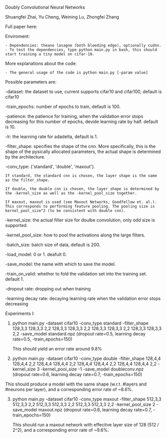 Doubly Convolutional Neural Networks

Shuangfei Zhai, Yu Cheng, Weining Lu, Zhongfei Zhang

Full paper here: 


Enviroment: 

    - Dependencies: theano lasagne (both bleeding edge), optionally cudnn.
    - To test the dependencies, type python main.py in bash, this should start training a tiny model on cifar-10.


More explanations about the code:

    - The general usage of the code is python main.py [-param value]


Possible parameters are:

   -dataset: the dataset to use, current supports cifar10 and cifar100, default is cifar10

   -train_epochs: number of epochs to train, default is 100.

   -patience: the patience for training, when the validation error stops decreasing for this number of epochs, devide learning rate by half. default is 10.

   -lr: the learning rate for adadelta, default is 1.

   -filter_shape: specifies the shape of the cnn. More specifically, this is the shape of the pysically allocated parameters, the actual shape is determined by the architecture.

   -conv_type: {'standard', 'double', 'maxout'}.

    If standard, the standard cnn is chosen, the layer shape is the same as the filter_shape.

    If double, the double cnn is chosen, the layer shape is determined by the -kernel_size as well as the -kernel_pool_size together.

    If maxout, maxout is used (see Maxout Networks, Goodfellow et. al.). This corresponds to performing feature pooling. The pooling size is kernel_pool_size^2 (to be consistent with double cnn).

   -kernel_size: the actual filter size for doulbe convolution, only odd size is supported. 

   -kernel_pool_size: how to pool the activations along the large filters. 

   -batch_size: batch size of data, default is 200.

   -load_model: 0 or 1. deafult 0.

   -save_model: the name with which to save the model. 

   -train_on_valid: whether to fold the validation set into the training set. default 1.

   -dropout rate: dropping out when training

   -learning decay rate: decaying learning rate when the validation error stops decreasing 


Experiments I:

1. python main.py -dataset cifar10 -conv_type standard -filter_shape 128,3,3 128,3,3 2,2 128,3,3 128,3,3 2,2 128,3,3 128,3,3 2,2 128,3,3 128,3,3 2,2 -save_model standard.npz
(dropout rate=0.5, learning decay rate=0.5, -train_epochs=150)

   This should yield an error rate around 9.8%


2. python main.py -dataset cifar10 -conv_type double -filter_shape 128,4,4 128,4,4 2,2 128,4,4 128,4,4 2,2 128,4,4 128,4,4 2,2 128,4,4 128,4,4 2,2 -kernel_size 3 -kernel_pool_size -1 -save_model doubleconv.npz
(dropout rate=0.6, learning decay rate=0.7, -train_epochs=150)

  This should produce a model with the same shape (w.r.t. #layers and #neurons per layer), and a corresponding error rate of ~8.6%.


3. python main.py -dataset cifar10 -conv_type maxout -filter_shape 512,3,3 512,3,3 2,2 512,3,3 512,3,3 2,2 512,3,3 512,3,3 2,2 -kernel_pool_size 2 -save_model maxout.npz
(dropout rate=0.6, learning decay rate=0.7, -train_epochs=150)

   This should run a maxout network with effecitve layer size of 128 (512 / 2^2), and a corresponding error rate of ~9.6%.